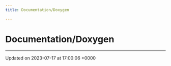 ```yaml
---
title: Documentation/Doxygen

---
```


# Documentation/Doxygen








-------------------------------

Updated on 2023-07-17 at 17:00:06 +0000
